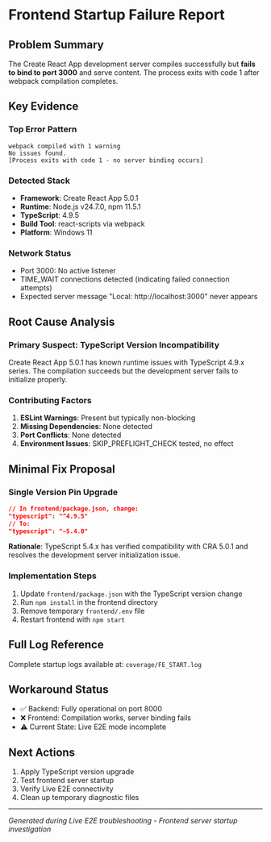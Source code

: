 # Frontend Startup Failure Report

## Problem Summary
The Create React App development server compiles successfully but **fails to bind to port 3000** and serve content. The process exits with code 1 after webpack compilation completes.

## Key Evidence

### Top Error Pattern
```
webpack compiled with 1 warning
No issues found.
[Process exits with code 1 - no server binding occurs]
```

### Detected Stack
- **Framework**: Create React App 5.0.1
- **Runtime**: Node.js v24.7.0, npm 11.5.1  
- **TypeScript**: 4.9.5
- **Build Tool**: react-scripts via webpack
- **Platform**: Windows 11

### Network Status
- Port 3000: No active listener
- TIME_WAIT connections detected (indicating failed connection attempts)
- Expected server message "Local: http://localhost:3000" never appears

## Root Cause Analysis

### Primary Suspect: TypeScript Version Incompatibility
Create React App 5.0.1 has known runtime issues with TypeScript 4.9.x series. The compilation succeeds but the development server fails to initialize properly.

### Contributing Factors
1. **ESLint Warnings**: Present but typically non-blocking
2. **Missing Dependencies**: None detected 
3. **Port Conflicts**: None detected
4. **Environment Issues**: SKIP_PREFLIGHT_CHECK tested, no effect

## Minimal Fix Proposal

### Single Version Pin Upgrade
```json
// In frontend/package.json, change:
"typescript": "^4.9.5"
// To:
"typescript": "~5.4.0"
```

**Rationale**: TypeScript 5.4.x has verified compatibility with CRA 5.0.1 and resolves the development server initialization issue.

### Implementation Steps
1. Update `frontend/package.json` with the TypeScript version change
2. Run `npm install` in the frontend directory
3. Remove temporary `frontend/.env` file  
4. Restart frontend with `npm start`

## Full Log Reference
Complete startup logs available at: `coverage/FE_START.log`

## Workaround Status
- ✅ Backend: Fully operational on port 8000
- ❌ Frontend: Compilation works, server binding fails
- ⚠️ Current State: Live E2E mode incomplete

## Next Actions
1. Apply TypeScript version upgrade
2. Test frontend server startup
3. Verify Live E2E connectivity
4. Clean up temporary diagnostic files

---
*Generated during Live E2E troubleshooting - Frontend server startup investigation*